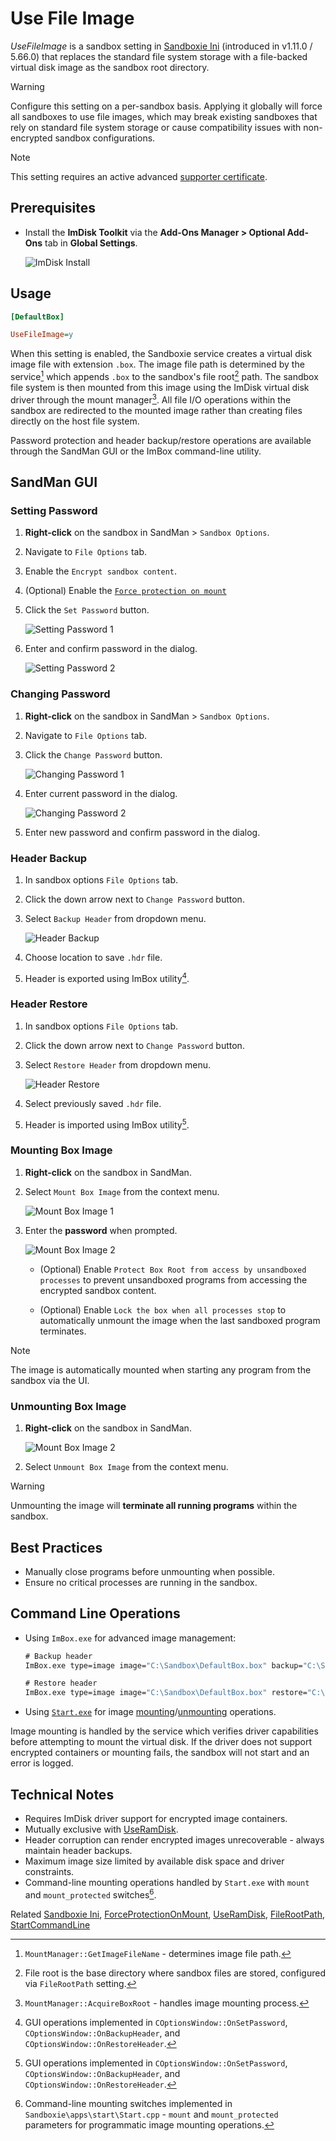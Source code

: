 # Use File Image

_UseFileImage_ is a sandbox setting in [Sandboxie Ini](SandboxieIni.md) (introduced in v1.11.0 / 5.66.0) that replaces the standard file system storage with a file-backed virtual disk image as the sandbox root directory.

> [!WARNING]
> Configure this setting on a per-sandbox basis. Applying it globally will force all sandboxes to use file images, which may break existing sandboxes that rely on standard file system storage or cause compatibility issues with non-encrypted sandbox configurations.

> [!NOTE]
> This setting requires an active advanced [supporter certificate](https://sandboxie-plus.com/supporter-certificate/).

## Prerequisites

- Install the **ImDisk Toolkit** via the **Add-Ons Manager > Optional Add-Ons** tab in **Global Settings**.

    ![ImDisk Install](../Media/UseRamDisk1.png)

## Usage

```ini
[DefaultBox]

UseFileImage=y
```

When this setting is enabled, the Sandboxie service creates a virtual disk image file with extension `.box`. The image file path is determined by the service[^1] which appends `.box` to the sandbox's file root[^2] path. The sandbox file system is then mounted from this image using the ImDisk virtual disk driver through the mount manager[^3]. All file I/O operations within the sandbox are redirected to the mounted image rather than creating files directly on the host file system.

<!--The image file supports optional encryption using AES, Serpent, or Twofish algorithms with XTS mode.-->Password protection and header backup/restore operations are available through the SandMan GUI or the ImBox command-line utility.

## SandMan GUI

### Setting Password

1. **Right-click** on the sandbox in SandMan > `Sandbox Options`.
2. Navigate to `File Options` tab.
3. Enable the `Encrypt sandbox content`.
4. (Optional) Enable the [`Force protection on mount`](ForceProtectionOnMount.md)
5. Click the `Set Password` button.

    ![Setting Password 1](../Media/UseFileImage1.png)

6. Enter and confirm password in the dialog.

    ![Setting Password 2](../Media/UseFileImage2.png)

### Changing Password

1. **Right-click** on the sandbox in SandMan > `Sandbox Options`.
2. Navigate to `File Options` tab.
3. Click the `Change Password` button.

    ![Changing Password 1](../Media/UseFileImage3.png)

4. Enter current password in the dialog.

    ![Changing Password 2](../Media/UseFileImage4.png)

5. Enter new password and confirm password in the dialog.

### Header Backup

1. In sandbox options `File Options` tab.
2. Click the down arrow next to `Change Password` button.
3. Select `Backup Header` from dropdown menu.

    ![Header Backup](../Media/UseFileImage3.png)

4. Choose location to save `.hdr` file.
5. Header is exported using ImBox utility[^4].

### Header Restore

1. In sandbox options `File Options` tab.
2. Click the down arrow next to `Change Password` button.
3. Select `Restore Header` from dropdown menu.

    ![Header Restore](../Media/UseFileImage3.png)

4. Select previously saved `.hdr` file.
5. Header is imported using ImBox utility[^4].

### Mounting Box Image

1. **Right-click** on the sandbox in SandMan.
2. Select `Mount Box Image` from the context menu.

    ![Mount Box Image 1](../Media/UseFileImage5.png)

3. Enter the **password** when prompted.

    ![Mount Box Image 2](../Media/UseFileImage6.png)

    - (Optional) Enable `Protect Box Root from access by unsandboxed processes` to prevent unsandboxed programs from accessing the encrypted sandbox content.

    - (Optional) Enable `Lock the box when all processes stop` to automatically unmount the image when the last sandboxed program terminates.

> [!NOTE]
> The image is automatically mounted when starting any program from the sandbox via the UI.

### Unmounting Box Image

1. **Right-click** on the sandbox in SandMan.

    ![Mount Box Image 2](../Media/UseFileImage7.png)

2. Select `Unmount Box Image` from the context menu.

> [!WARNING]
> Unmounting the image will **terminate all running programs** within the sandbox.

## Best Practices

- Manually close programs before unmounting when possible.
- Ensure no critical processes are running in the sandbox.

## Command Line Operations

- Using `ImBox.exe` for advanced image management:

  ```cmd
  # Backup header
  ImBox.exe type=image image="C:\Sandbox\DefaultBox.box" backup="C:\Sandbox\backup.hdr"

  # Restore header
  ImBox.exe type=image image="C:\Sandbox\DefaultBox.box" restore="C:\Sandbox\backup.hdr"
  ```

- Using [`Start.exe`](StartCommandLine.md) for image [mounting](StartCommandLine.md#mount-box-images)/[unmounting](StartCommandLine.md#unmount-box-images) operations.

Image mounting is handled by the service which verifies driver capabilities before attempting to mount the virtual disk. If the driver does not support encrypted containers or mounting fails, the sandbox will not start and an error is logged.

## Technical Notes

- Requires ImDisk driver support for encrypted image containers.
- Mutually exclusive with [UseRamDisk](UseRamDisk.md).
- Header corruption can render encrypted images unrecoverable - always maintain header backups.
- Maximum image size limited by available disk space and driver constraints.
- Command-line mounting operations handled by `Start.exe` with `mount` and `mount_protected` switches[^5].

[^1]: `MountManager::GetImageFileName` - determines image file path.
[^2]: File root is the base directory where sandbox files are stored, configured via `FileRootPath` setting.
[^3]: `MountManager::AcquireBoxRoot` - handles image mounting process.
[^4]: GUI operations implemented in `COptionsWindow::OnSetPassword`, `COptionsWindow::OnBackupHeader`, and `COptionsWindow::OnRestoreHeader`.
[^5]: Command-line mounting switches implemented in `Sandboxie\apps\start\Start.cpp` - `mount` and `mount_protected` parameters for programmatic image mounting operations.

Related [Sandboxie Ini](SandboxieIni.md), [ForceProtectionOnMount](ForceProtectionOnMount.md), [UseRamDisk](UseRamDisk.md), [FileRootPath](FileRootPath.md), [StartCommandLine](StartCommandLine.md)
